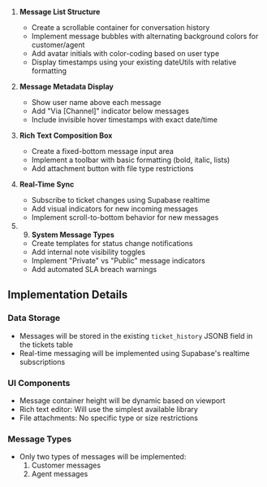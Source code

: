 1. **Message List Structure**
   - Create a scrollable container for conversation history
   - Implement message bubbles with alternating background colors for customer/agent
   - Add avatar initials with color-coding based on user type
   - Display timestamps using your existing dateUtils with relative formatting

2. **Message Metadata Display**
   - Show user name above each message
   - Add "Via [Channel]" indicator below messages
   - Include invisible hover timestamps with exact date/time

3. **Rich Text Composition Box**
   - Create a fixed-bottom message input area
   - Implement a toolbar with basic formatting (bold, italic, lists)
   - Add attachment button with file type restrictions

6. **Real-Time Sync**
   - Subscribe to ticket changes using Supabase realtime
   - Add visual indicators for new incoming messages
   - Implement scroll-to-bottom behavior for new messages

7. 9. **System Message Types**
   - Create templates for status change notifications
   - Add internal note visibility toggles
   - Implement "Private" vs "Public" message indicators
   - Add automated SLA breach warnings

## Implementation Details

### Data Storage
- Messages will be stored in the existing `ticket_history` JSONB field in the tickets table
- Real-time messaging will be implemented using Supabase's realtime subscriptions

### UI Components
- Message container height will be dynamic based on viewport
- Rich text editor: Will use the simplest available library
- File attachments: No specific type or size restrictions

### Message Types
- Only two types of messages will be implemented:
  1. Customer messages
  2. Agent messages
